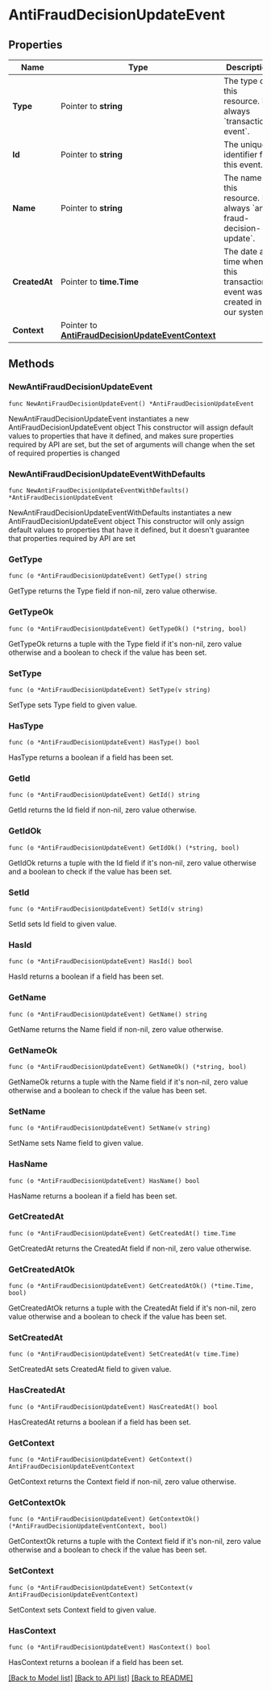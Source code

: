 # AntiFraudDecisionUpdateEvent

## Properties

Name | Type | Description | Notes
------------ | ------------- | ------------- | -------------
**Type** | Pointer to **string** | The type of this resource. Is always &#x60;transaction-event&#x60;. | [optional] 
**Id** | Pointer to **string** | The unique identifier for this event. | [optional] 
**Name** | Pointer to **string** | The name of this resource. Is always &#x60;anti-fraud-decision-update&#x60;. | [optional] 
**CreatedAt** | Pointer to **time.Time** | The date and time when this transaction event was created in our system. | [optional] 
**Context** | Pointer to [**AntiFraudDecisionUpdateEventContext**](AntiFraudDecisionUpdateEventContext.md) |  | [optional] 

## Methods

### NewAntiFraudDecisionUpdateEvent

`func NewAntiFraudDecisionUpdateEvent() *AntiFraudDecisionUpdateEvent`

NewAntiFraudDecisionUpdateEvent instantiates a new AntiFraudDecisionUpdateEvent object
This constructor will assign default values to properties that have it defined,
and makes sure properties required by API are set, but the set of arguments
will change when the set of required properties is changed

### NewAntiFraudDecisionUpdateEventWithDefaults

`func NewAntiFraudDecisionUpdateEventWithDefaults() *AntiFraudDecisionUpdateEvent`

NewAntiFraudDecisionUpdateEventWithDefaults instantiates a new AntiFraudDecisionUpdateEvent object
This constructor will only assign default values to properties that have it defined,
but it doesn't guarantee that properties required by API are set

### GetType

`func (o *AntiFraudDecisionUpdateEvent) GetType() string`

GetType returns the Type field if non-nil, zero value otherwise.

### GetTypeOk

`func (o *AntiFraudDecisionUpdateEvent) GetTypeOk() (*string, bool)`

GetTypeOk returns a tuple with the Type field if it's non-nil, zero value otherwise
and a boolean to check if the value has been set.

### SetType

`func (o *AntiFraudDecisionUpdateEvent) SetType(v string)`

SetType sets Type field to given value.

### HasType

`func (o *AntiFraudDecisionUpdateEvent) HasType() bool`

HasType returns a boolean if a field has been set.

### GetId

`func (o *AntiFraudDecisionUpdateEvent) GetId() string`

GetId returns the Id field if non-nil, zero value otherwise.

### GetIdOk

`func (o *AntiFraudDecisionUpdateEvent) GetIdOk() (*string, bool)`

GetIdOk returns a tuple with the Id field if it's non-nil, zero value otherwise
and a boolean to check if the value has been set.

### SetId

`func (o *AntiFraudDecisionUpdateEvent) SetId(v string)`

SetId sets Id field to given value.

### HasId

`func (o *AntiFraudDecisionUpdateEvent) HasId() bool`

HasId returns a boolean if a field has been set.

### GetName

`func (o *AntiFraudDecisionUpdateEvent) GetName() string`

GetName returns the Name field if non-nil, zero value otherwise.

### GetNameOk

`func (o *AntiFraudDecisionUpdateEvent) GetNameOk() (*string, bool)`

GetNameOk returns a tuple with the Name field if it's non-nil, zero value otherwise
and a boolean to check if the value has been set.

### SetName

`func (o *AntiFraudDecisionUpdateEvent) SetName(v string)`

SetName sets Name field to given value.

### HasName

`func (o *AntiFraudDecisionUpdateEvent) HasName() bool`

HasName returns a boolean if a field has been set.

### GetCreatedAt

`func (o *AntiFraudDecisionUpdateEvent) GetCreatedAt() time.Time`

GetCreatedAt returns the CreatedAt field if non-nil, zero value otherwise.

### GetCreatedAtOk

`func (o *AntiFraudDecisionUpdateEvent) GetCreatedAtOk() (*time.Time, bool)`

GetCreatedAtOk returns a tuple with the CreatedAt field if it's non-nil, zero value otherwise
and a boolean to check if the value has been set.

### SetCreatedAt

`func (o *AntiFraudDecisionUpdateEvent) SetCreatedAt(v time.Time)`

SetCreatedAt sets CreatedAt field to given value.

### HasCreatedAt

`func (o *AntiFraudDecisionUpdateEvent) HasCreatedAt() bool`

HasCreatedAt returns a boolean if a field has been set.

### GetContext

`func (o *AntiFraudDecisionUpdateEvent) GetContext() AntiFraudDecisionUpdateEventContext`

GetContext returns the Context field if non-nil, zero value otherwise.

### GetContextOk

`func (o *AntiFraudDecisionUpdateEvent) GetContextOk() (*AntiFraudDecisionUpdateEventContext, bool)`

GetContextOk returns a tuple with the Context field if it's non-nil, zero value otherwise
and a boolean to check if the value has been set.

### SetContext

`func (o *AntiFraudDecisionUpdateEvent) SetContext(v AntiFraudDecisionUpdateEventContext)`

SetContext sets Context field to given value.

### HasContext

`func (o *AntiFraudDecisionUpdateEvent) HasContext() bool`

HasContext returns a boolean if a field has been set.


[[Back to Model list]](../README.md#documentation-for-models) [[Back to API list]](../README.md#documentation-for-api-endpoints) [[Back to README]](../README.md)


